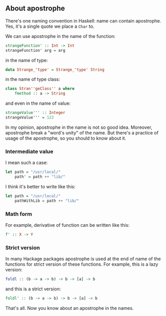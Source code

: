 About apostrophe
----------------

There's one naming convention in Haskell: name can contain apostrophe. Yes, it's a single quote we place a `Char` to.

We can use apostrophe in the name of the function:

```haskell
strangeFunction' :: Int -> Int
strangeFunction' arg = arg
```

in the name of type:

```haskell
data Strange_'type' = Strange_'type' String
```

in the name of type class:
 
```haskell
class Stran''geClass'' a where
    fmethod :: a -> String
```

and even in the name of value:
 
```haskell
strangeValue''' :: Integer
strangeValue''' = 123
```

In my opinion, apostrophe in the name is not so good idea. Moreover, apostrophe break a "word's unity" of the name. But there's a practice of usage of the apostrophe, so you should to know about it.

### Intermediate value

I mean such a case:

```haskell
let path = "/usr/local/"
    path' = path ++ "lib/"
```

I think it's better to write like this:

```haskell
let path = "/usr/local/"
    pathWithLib = path ++ "lib/"
```

### Math form

For example, derivative of function can be written like this:

```haskell
f' :: X -> Y
```

### Strict version

In many Hackage packages apostrophe is used at the end of name of the functions for strict version of these functions. For example, this is a lazy version:

```haskell
foldl :: (b -> a -> b) -> b -> [a] -> b 
```

and this is a strict version:

```haskell
foldl' :: (b -> a -> b) -> b -> [a] -> b 
```

That's all. Now you know about an apostrophe in the names.

